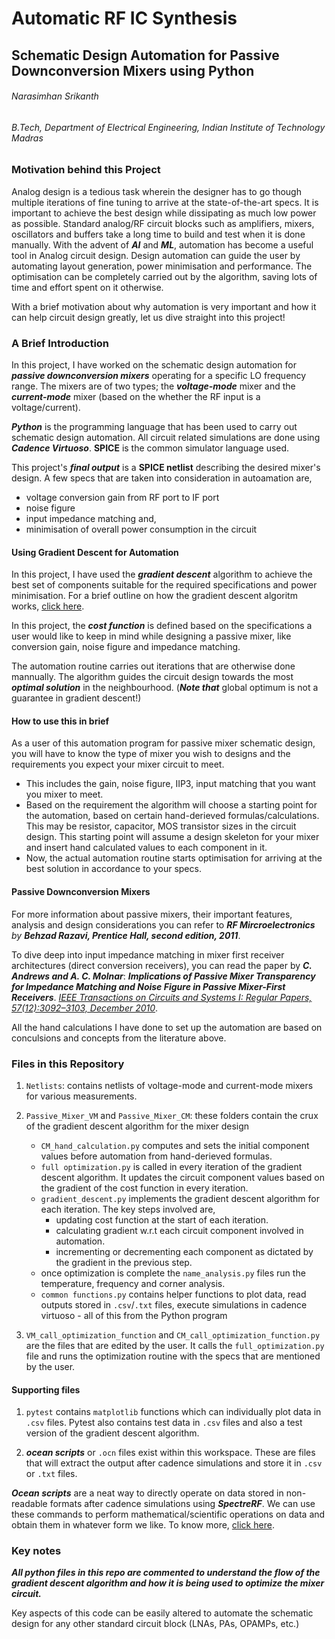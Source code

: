 # Automatic RF IC Synthesis
## Schematic Design Automation for Passive Downconversion Mixers using Python
###### Narasimhan Srikanth 
###### B.Tech, Department of Electrical Engineering, Indian Institute of Technology Madras

### Motivation behind this Project
Analog design is a tedious task wherein the designer has to go though multiple iterations of fine tuning to arrive at the state-of-the-art specs. It is important to achieve the best design while dissipating as much low power as possible. Standard analog/RF circuit blocks such as amplifiers, mixers, oscillators and buffers take a long time to build and test when it is done manually. With the advent of ***AI*** and ***ML***, automation has become a useful tool in Analog circuit design. Design automation can guide the user by automating layout generation, power minimisation and performance. The optimisation can be completely carried out by the algorithm, saving lots of time and effort spent on it otherwise. 

With a brief motivation about why automation is very important and how it can help circuit design greatly, let us dive straight into this project! 

### A Brief Introduction
In this project, I have worked on the schematic design automation for ***passive downconversion mixers*** operating for a specific LO frequency range. The mixers are of two types; the ***voltage-mode*** mixer and the ***current-mode*** mixer (based on the whether the RF input is a voltage/current). 

***Python*** is the programming language that has been used to carry out schematic design automation. All circuit related simulations are done using ***Cadence Virtuoso***. **SPICE** is the common simulator language used. 

This project's ***final output*** is a **SPICE netlist** describing the desired mixer's design. A few specs that are taken into consideration in autoamation are,
+ voltage conversion gain from RF port to IF port 
+ noise figure
+ input impedance matching and, 
+ minimisation of overall power consumption in the circuit

#### Using Gradient Descent for Automation
In this project, I have used the ***gradient descent*** algorithm to achieve the best set of components suitable for the required specifications and power minimisation. For a brief outline on how the gradient descent algoritm works, [click here](https://realpython.com/gradient-descent-algorithm-python/).

In this project, the ***cost function*** is defined based on the specifications a user would like to keep in mind while designing a passive mixer, like conversion gain, noise figure and impedance matching. 

The automation routine carries out iterations that are otherwise done mannually. The algorithm guides the circuit design towards the most ***optimal solution*** in the neighbourhood. (***Note that*** global optimum is not a guarantee in gradient descent!)

#### How to use this in brief
As a user of this automation program for passive mixer schematic design, you will have to know the type of mixer you wish to designs and the requirements you expect your mixer circuit to meet. 
+ This includes the gain, noise figure, IIP3, input matching that you want you mixer to meet.
+ Based on the requirement the algorithm will choose a starting point for the automation, based on certain hand-derieved formulas/calculations. This may be resistor, capacitor, MOS transistor sizes in the circuit design. This starting point will assume a design skeleton for your mixer and insert hand calculated values to each component in it.
+ Now, the actual automation routine starts optimisation for arriving at the best solution in accordance to your specs.

#### Passive Downconversion Mixers
For more information about passive mixers, their important features, analysis and design considerations you can refer to ***RF Mircroelectronics*** *by* ***Behzad Razavi, Prentice Hall, second edition, 2011***.

To dive deep into input impedance matching in mixer first receiver architectures (direct conversion receivers), you can read the paper by ***C. Andrews and A. C. Molnar***: ***Implications of Passive Mixer Transparency for Impedance Matching and Noise Figure in Passive Mixer-First Receivers***. [*IEEE Transactions on Circuits and Systems I: Regular Papers, 57(12):3092–3103, December 2010*](https://ieeexplore.ieee.org/document/5518350).

All the hand calculations I have done to set up the automation are based on conculsions and concepts from the literature above. 

### Files in this Repository

1. `Netlists`: contains netlists of voltage-mode and current-mode mixers for various measurements. 

2. `Passive_Mixer_VM` and `Passive_Mixer_CM`: these folders contain the crux of the gradient descent algorithm for the mixer design
    + `CM_hand_calculation.py` computes and sets the initial component values before automation from hand-derieved formulas.
    + `full optimization.py` is called in every iteration of the gradient descent algorithm. It updates the circuit component values based on the gradient of the cost function in every iteration.
    + `gradient_descent.py` implements the gradient descent algorithm for each iteration. The key steps involved are,
       + updating cost function at the start of each iteration.
       + calculating gradient w.r.t each circuit component involved in automation.
       + incrementing or decrementing each component as dictated by the gradient in the previous step.
    + once optimization is complete the `name_analysis.py` files run the temperature, frequency and corner analysis.
    + `common functions.py` contains helper functions to plot data, read outputs stored in `.csv`/`.txt` files, execute simulations in cadence virtuoso - all of this from the Python program

3. `VM_call_optimization_function` and `CM_call_optimization_function.py` are the files that are edited by the user. It calls the `full_optimization.py` file and runs the optimization routine with the specs that are mentioned by the user. 


#### Supporting files
1. `pytest` contains `matplotlib` functions which can individually plot data in `.csv` files. Pytest also contains test data in `.csv` files and also a test version of the gradient descent algorithm.

2) ***ocean scripts*** or `.ocn` files exist within this workspace. These are files that will extract the output after cadence simulations and store it in `.csv` or `.txt` files.

***Ocean scripts*** are a neat way to directly operate on data stored in non-readable formats after cadence simulations using ***SpectreRF***. We can use these commands to perform mathematical/scientific operations on data and obtain them in whatever form we like. To know more, [click here](https://www.google.com/url?sa=t&source=web&rct=j&opi=89978449&url=https://www.eecis.udel.edu/~vsaxena/courses/ece697A/docs/OCEAN%2BReference.pdf&ved=2ahUKEwjPr-a7r6GIAxXwUGcHHSBJB4AQFnoECAoQAQ&usg=AOvVaw3Nm9DP6-TFI5PBWOF5zEp8).

### Key notes
***All python files in this repo are commented to understand the flow of the gradient descent algorithm and how it is being used to optimize the mixer circuit.***

Key aspects of this code can be easily altered to automate the schematic design for any other standard circuit block (LNAs, PAs, OPAMPs, etc.)
